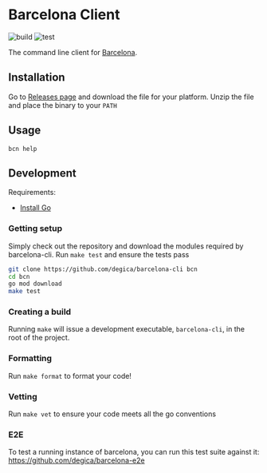 # Barcelona Client

![build](https://github.com/degica/barcelona-cli/workflows/build/badge.svg)
![test](https://github.com/degica/barcelona-cli/workflows/test/badge.svg)

The command line client for [Barcelona](https://github.com/degica/barcelona).

## Installation

Go to [Releases page](https://github.com/degica/barcelona-cli/releases) and download the file for your platform.
Unzip the file and place the binary to your `PATH`

## Usage

`bcn help`

## Development

Requirements:

- [Install Go](https://golang.org/doc/install)

### Getting setup

Simply check out the repository and download the modules required by barcelona-cli. Run `make test` and ensure the tests pass

```bash
git clone https://github.com/degica/barcelona-cli bcn
cd bcn
go mod download
make test
```

### Creating a build

Running `make` will issue a development executable, `barcelona-cli`, in the root of the project.

### Formatting

Run `make format` to format your code!

### Vetting

Run `make vet` to ensure your code meets all the go conventions

### E2E

To test a running instance of barcelona, you can run this test suite against it: https://github.com/degica/barcelona-e2e